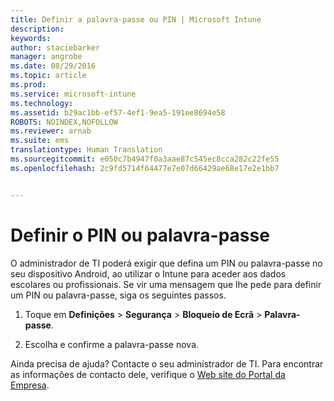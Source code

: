 ```yaml
---
title: Definir a palavra-passe ou PIN | Microsoft Intune
description: 
keywords: 
author: staciebarker
manager: angrobe
ms.date: 08/29/2016
ms.topic: article
ms.prod: 
ms.service: microsoft-intune
ms.technology: 
ms.assetid: b29ac1bb-ef57-4ef1-9ea5-191ee8694e58
ROBOTS: NOINDEX,NOFOLLOW
ms.reviewer: arnab
ms.suite: ems
translationtype: Human Translation
ms.sourcegitcommit: e050c7b4947f0a3aae87c545ec8cca282c22fe55
ms.openlocfilehash: 2c9fd5714f64477e7e07d66429ae68e17e2e1bb7


---
```


# Definir o PIN ou palavra-passe

O administrador de TI poderá exigir que defina um PIN ou palavra-passe no seu dispositivo Android, ao utilizar o Intune para aceder aos dados escolares ou profissionais. Se vir uma mensagem que lhe pede para definir um PIN ou palavra-passe, siga os seguintes passos.

1.  Toque em **Definições** &gt; **Segurança** &gt; **Bloqueio de Ecrã** &gt; **Palavra-passe**.

2.  Escolha e confirme a palavra-passe nova.


Ainda precisa de ajuda? Contacte o seu administrador de TI. Para encontrar as informações de contacto dele, verifique o [Web site do Portal da Empresa](http://portal.manage.microsoft.com).



<!--HONumber=Oct16_HO2-->


